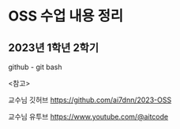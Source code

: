 # OSS 수업 내용 정리
## 2023년 1학년 2학기
github - git bash

<참고>

교수님 깃허브
https://github.com/ai7dnn/2023-OSS

교수님 유투브
https://www.youtube.com/@aitcode
